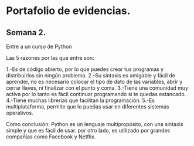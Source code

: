# Portafolio de evidencias.

## Semana 2.
Entre a un curso de Python 

Las 5 razones por las que entre son:

1.-Es de código abierto, por lo que puedes crear tus programas y distribuirlos sin ningún problema.
2.-Su sintaxis es amigable y fácil de aprender, no es necesario colocar el tipo de dato de las variables, abrir y cerrar llaves, ni finalizar con el punto y coma.
3.-Tiene una comunidad muy activa por lo tanto es fácil continuar programando si te quedas estancado.
4.-Tiene muchas librerías que facilitan la programación.
5.-Es multiplataforma, permite que lo puedas usar en diferentes sistemas operativos.

Como conclusión: Python es un lenguaje multipropósito, con una sintaxis simple y que es fácil de usar. por otro lado, es utilizado por grandes compañías como Facebook y Netflix.


